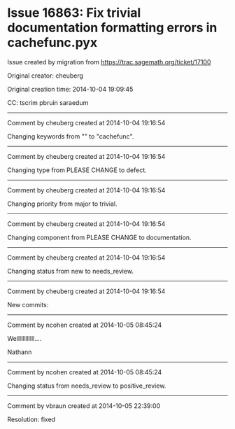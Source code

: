 # Issue 16863: Fix trivial documentation formatting errors in cachefunc.pyx

Issue created by migration from https://trac.sagemath.org/ticket/17100

Original creator: cheuberg

Original creation time: 2014-10-04 19:09:45

CC:  tscrim pbruin saraedum




---

Comment by cheuberg created at 2014-10-04 19:16:54

Changing keywords from "" to "cachefunc".


---

Comment by cheuberg created at 2014-10-04 19:16:54

Changing type from PLEASE CHANGE to defect.


---

Comment by cheuberg created at 2014-10-04 19:16:54

Changing priority from major to trivial.


---

Comment by cheuberg created at 2014-10-04 19:16:54

Changing component from PLEASE CHANGE to documentation.


---

Comment by cheuberg created at 2014-10-04 19:16:54

Changing status from new to needs_review.


---

Comment by cheuberg created at 2014-10-04 19:16:54

New commits:


---

Comment by ncohen created at 2014-10-05 08:45:24

Wellllllllllll....

Nathann


---

Comment by ncohen created at 2014-10-05 08:45:24

Changing status from needs_review to positive_review.


---

Comment by vbraun created at 2014-10-05 22:39:00

Resolution: fixed
